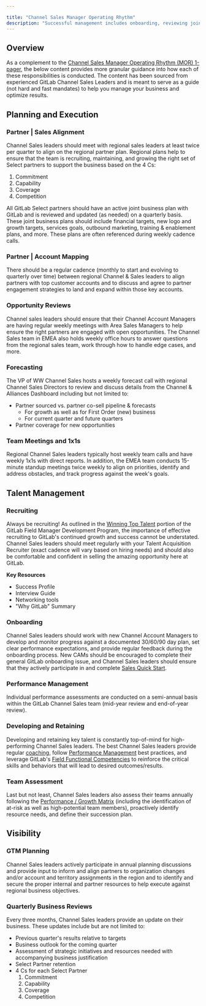 ```yaml
---

title: "Channel Sales Manager Operating Rhythm"
description: "Successful management includes onboarding, reviewing joint partner business plans, aligning with regional sales leaders, coaching, career development and performance management"
---
```








## Overview

As a complement to the [Channel Sales Manager Operating Rhythm (MOR) 1-pager](https://docs.google.com/spreadsheets/d/1OAu6tTPu4BmI0PWcXbe6VOURCzIzOm59_yS-UPRcE8g/edit?usp=sharing), the below content provides more granular guidance into how each of these responsibilities is conducted. The content has been sourced from experienced GitLab Channel Sales Leaders and is meant to serve as a guide (not hard and fast mandates) to help you manage your business and optimize results.

## Planning and Execution

### Partner | Sales Alignment

Channel Sales leaders should meet with regional sales leaders at least twice per quarter to align on the regional partner plan. Regional plans help to ensure that the team is recruiting, maintaining, and growing the right set of Select partners to support the business based on the 4 Cs:

1. Commitment
1. Capability
1. Coverage
1. Competition

All GitLab Select partners should have an active joint business plan with GitLab and is reviewed and updated (as needed) on a quarterly basis. These joint business plans should include financial targets, new logo and growth targets, services goals, outbound marketing, training & enablement plans, and more. These plans are often referenced during weekly cadence calls.

### Partner | Account Mapping

There should be a regular cadence (monthly to start and evolving to quarterly over time) between regional Channel & Sales leaders to align partners with top customer accounts and to discuss and agree to partner engagement strategies to land and expand within those key accounts.

### Opportunity Reviews

Channel sales leaders should ensure that their Channel Account Managers are having regular weekly meetings with Area Sales Managers to help ensure the right partners are engaged with open opportunities. The Channel Sales team in EMEA also holds weekly office hours to answer questions from the regional sales team, work through how to handle edge cases, and more.

### Forecasting

The VP of WW Channel Sales hosts a weekly forecast call with regional Channel Sales Directors to review and discuss details from the Channel & Alliances Dashboard including but not limited to:

- Partner sourced vs. partner co-sell pipeline & forecasts
    - For growth as well as for First Order (new) business
    - For current quarter and future quarters
- Partner coverage for new opportunities

### Team Meetings and 1x1s

Regional Channel Sales leaders typically host weekly team calls and have weekly 1x1s with direct reports. In addition, the EMEA team conducts 15-minute standup meetings twice weekly to align on priorities, identify and address obstacles, and track progress against the week's goals.

## Talent Management

### Recruiting

Always be recruiting! As outlined in the [Winning Top Talent](/handbook/sales/field-manager-development/#winning-top-talent) portion of the GitLab Field Manager Development Program, the importance of effective recruiting to GitLab's continued growth and success cannot be understated. Channel Sales leaders should meet regularly with your Talent Acquisition Recruiter (exact cadence will vary based on hiring needs) and should also be comfortable and confident in selling the amazing opportunity here at GitLab.

**Key Resources**

- Success Profile
- Interview Guide
- Networking tools
- "Why GitLab" Summary

### Onboarding

Channel Sales leaders should work with new Channel Account Managers to develop and monitor progress against a documented 30/60/90 day plan, set clear performance expectations, and provide regular feedback during the onboarding process. New CAMs should be encouraged to complete their general GitLab onboarding issue, and Channel Sales leaders should ensure that they actively participate in and complete [Sales Quick Start](/handbook/sales/onboarding/).

### Performance Management

Individual performance assessments are conducted on a semi-annual basis within the GitLab Channel Sales team (mid-year review and end-of-year review).

### Developing and Retaining

Developing and retaining key talent is constantly top-of-mind for high-performing Channel Sales leaders. The best Channel Sales leaders provide regular [coaching](/handbook/leadership/coaching/), follow [Performance Management](/handbook/sales/field-manager-development/#performance-management-and-giving-feedback) best practices, and leverage GitLab's [Field Functional Competencies](/handbook/sales/training/field-functional-competencies/) to reinforce the critical skills and behaviors that will lead to desired outcomes/results.

### Team Assessment

Last but not least, Channel Sales leaders also assess their teams annually following the [Performance / Growth Matrix](/handbook/people-group/talent-assessment/#the-performancegrowth-matrix) (including the identification of at-risk as well as high-potential team members), proactively identify resource needs, and define their succession plan.

## Visibility

### GTM Planning

Channel Sales leaders actively participate in annual planning discussions and provide input to inform and align partners to organization changes and/or account and territory assignments in the region and to identify and secure the proper internal and partner resources to help execute against regional business objectives.

### Quarterly Business Reviews

Every three months, Channel Sales leaders provide an update on their business. These updates include but are not limited to:

- Previous quarter's results relative to targets
- Business outlook for the coming quarter
- Assessment of strategic initiatives and resources needed with accompanying business justification
- Select Partner retention
- 4 Cs for each Select Partner
    1. Commitment
    1. Capability
    1. Coverage
    1. Competition
